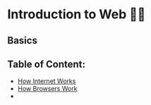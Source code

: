 # Introduction to Web 👨‍💻

## Basics

## Table of Content:

- [How Internet Works](https://www.youtube.com/watch?v=e4S8zfLdLgQ)
- [How Browsers Work](https://www.youtube.com/watch?v=hJHvdBlSxug)
- 

